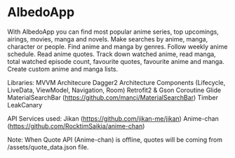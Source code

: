 # AlbedoApp

With AlbedoApp you can find most popular anime series, top upcomings, airings, movies, manga and novels. Make searches by anime, manga, character or people. Find anime and manga by genres. Follow weekly anime schedule. Read anime quotes. Track down watched anime, read manga, total watched episode count, favourite quotes, favourite anime and manga. Create custom anime and manga lists.

Libraries:
MVVM Architecure
Dagger2
Architecture Components (Lifecycle, LiveData, ViewModel, Navigation, Room)
Retrofit2 & Gson
Coroutine
Glide
MaterialSearchBar (https://github.com/mancj/MaterialSearchBar)
Timber
LeakCanary

API Services used:
Jikan (https://github.com/jikan-me/jikan)
Anime-chan (https://github.com/RocktimSaikia/anime-chan)

Note: When Quote API (Anime-chan) is offline, quotes will be coming from /assets/quote_data.json file.
